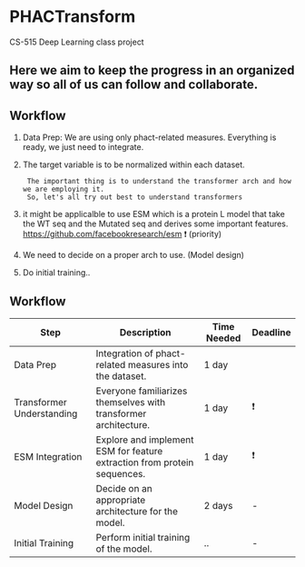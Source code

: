 # PHACTransform
CS-515 Deep Learning class project


## Here we aim to keep the progress in an organized way so all of us can follow and collaborate. 


## Workflow

1. Data Prep: We are using only phact-related measures. Everything is ready, we just need to integrate.
2. The target variable is to be normalized within each dataset.

        The important thing is to understand the transformer arch and how we are employing it.
        So, let's all try out best to understand transformers
4. it might be applicalble to use ESM which is a protein L model that take the WT seq and the Mutated seq and derives some important features. https://github.com/facebookresearch/esm ❗ (priority)
5. We need to decide on a proper arch to use. (Model design)
6. Do initial training..


## Workflow


| Step          | Description                                                                   | Time Needed | Deadline     |
|---------------|-------------------------------------------------------------------------------|-------------|--------------|
| Data Prep     | Integration of phact-related measures into the dataset.                       |  1 day      |             |
| Transformer Understanding | Everyone familiarizes themselves with transformer architecture.        | 1 day | ❗      |
| ESM Integration | Explore and implement ESM for feature extraction from protein sequences.   | 1 day     | ❗      |
| Model Design  | Decide on an appropriate architecture for the model.                          | 2 days      | -            |
| Initial Training | Perform initial training of the model.                                        | ..       | -            |
